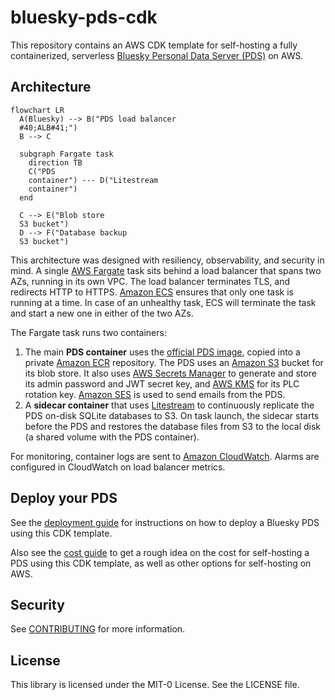 # bluesky-pds-cdk

This repository contains an AWS CDK template for self-hosting a fully containerized, serverless
[Bluesky Personal Data Server (PDS)](https://atproto.com/guides/self-hosting) on AWS.

## Architecture

```mermaid
flowchart LR
  A(Bluesky) --> B("PDS load balancer
  #40;ALB#41;")
  B --> C

  subgraph Fargate task
    direction TB
    C("PDS
    container") --- D("Litestream
    container")
  end

  C --> E("Blob store
  S3 bucket")
  D --> F("Database backup
  S3 bucket")
```

This architecture was designed with resiliency, observability, and security in mind.
A single [AWS Fargate](https://aws.amazon.com/fargate/) task sits behind a load balancer
that spans two AZs, running in its own VPC.
The load balancer terminates TLS, and redirects HTTP to HTTPS.
[Amazon ECS](https://aws.amazon.com/ecs/) ensures that only one task
is running at a time. In case of an unhealthy task, ECS will terminate the task and
start a new one in either of the two AZs.

The Fargate task runs two containers:
1. The main **PDS container** uses the
[official PDS image](https://github.com/bluesky-social/pds/pkgs/container/pds),
copied into a private [Amazon ECR](https://aws.amazon.com/ecr/) repository.
The PDS uses an [Amazon S3](https://aws.amazon.com/s3/) bucket for its blob store.
It also uses [AWS Secrets Manager](https://aws.amazon.com/secrets-manager/)
to generate and store its admin password and JWT secret key,
and [AWS KMS](https://aws.amazon.com/kms/) for its PLC rotation key.
[Amazon SES](https://aws.amazon.com/ses/) is used to send emails from the PDS.
2. A **sidecar container** that uses [Litestream](https://litestream.io/)
to continuously replicate the PDS on-disk SQLite databases to S3.
On task launch, the sidecar starts before the PDS and restores the database files
from S3 to the local disk (a shared volume with the PDS container).

For monitoring, container logs are sent to [Amazon CloudWatch](https://aws.amazon.com/cloudwatch/).
Alarms are configured in CloudWatch on load balancer metrics.

## Deploy your PDS

See the [deployment guide](guides/DEPLOY.md) for instructions on how to deploy a Bluesky PDS using this CDK template.

Also see the [cost guide](guides/COST.md) to get a rough idea on the cost for self-hosting a PDS using this CDK template,
as well as other options for self-hosting on AWS.

## Security

See [CONTRIBUTING](CONTRIBUTING.md#security-issue-notifications) for more information.

## License

This library is licensed under the MIT-0 License. See the LICENSE file.
